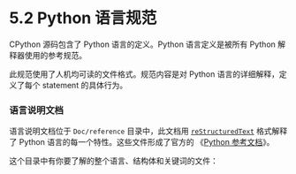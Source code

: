 # 5.2 Python 语言规范

CPython 源码包含了 Python 语言的定义。Python 语言定义是被所有 Python 解释器使用的参考规范。

此规范使用了人机均可读的文件格式。规范内容是对 Python 语言的详细解释，定义了每个 statement 的具体行为。

### 语言说明文档

语言说明文档位于 `Doc/reference` 目录中，此文档用 [`reStructuredText`](https://docutils.sourceforge.io/rst.html) 格式解释了 Python 语言的每一个特性。这些文件形成了官方的 《[Python 参考文档](https://docs.python.org/3/reference/)》。

这个目录中有你要了解的整个语言、结构体和关键词的文件：
